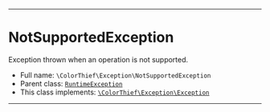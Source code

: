 ***

# NotSupportedException

Exception thrown when an operation is not supported.

* Full name: `\ColorThief\Exception\NotSupportedException`
* Parent class: [`RuntimeException`](../../RuntimeException.md)
* This class implements:
  [`\ColorThief\Exception\Exception`](./Exception.md)

***

